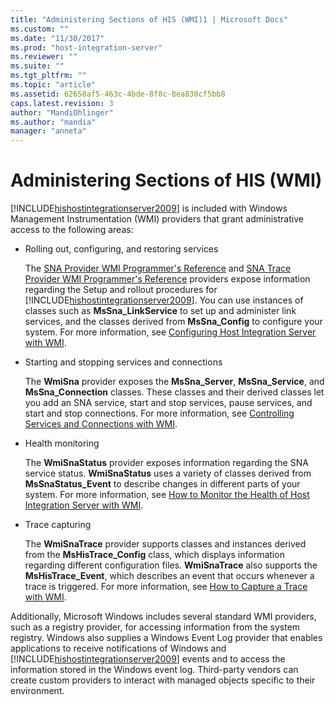 ```yaml
---
title: "Administering Sections of HIS (WMI)1 | Microsoft Docs"
ms.custom: ""
ms.date: "11/30/2017"
ms.prod: "host-integration-server"
ms.reviewer: ""
ms.suite: ""
ms.tgt_pltfrm: ""
ms.topic: "article"
ms.assetid: 62658af5-463c-4bde-8f8c-8ea830cf5bb8
caps.latest.revision: 3
author: "MandiOhlinger"
ms.author: "mandia"
manager: "anneta"
---
```

# Administering Sections of HIS (WMI)
[!INCLUDE[hishostintegrationserver2009](../includes/hishostintegrationserver2009-md.md)] is included with Windows Management Instrumentation (WMI) providers that grant administrative access to the following areas:  
  
-   Rolling out, configuring, and restoring services  
  
     The [SNA Provider WMI Programmer's Reference](../HIS2010/sna-provider-wmi-programmer-s-reference1.md) and [SNA Trace Provider WMI Programmer's Reference](../HIS2010/sna-trace-provider-wmi-programmer’s-reference2.md) providers expose information regarding the Setup and rollout procedures for [!INCLUDE[hishostintegrationserver2009](../includes/hishostintegrationserver2009-md.md)]. You can use instances of classes such as **MsSna_LinkService** to set up and administer link services, and the classes derived from **MsSna_Config** to configure your system. For more information, see [Configuring Host Integration Server with WMI](../core/configuring-host-integration-server-with-wmi2.md).  
  
-   Starting and stopping services and connections  
  
     The **WmiSna** provider exposes the **MsSna_Server**, **MsSna_Service**, and **MsSna_Connection** classes. These classes and their derived classes let you add an SNA service, start and stop services, pause services, and start and stop connections. For more information, see [Controlling Services and Connections with WMI](../core/controlling-services-and-connections-with-wmi1.md).  
  
-   Health monitoring  
  
     The **WmiSnaStatus** provider exposes information regarding the SNA service status. **WmiSnaStatus** uses a variety of classes derived from **MsSnaStatus_Event** to describe changes in different parts of your system. For more information, see [How to Monitor the Health of Host Integration Server with WMI](../core/how-to-monitor-the-health-of-host-integration-server-with-wmi1.md).  
  
-   Trace capturing  
  
     The **WmiSnaTrace** provider supports classes and instances derived from the **MsHisTrace_Config** class, which displays information regarding different configuration files. **WmiSnaTrace** also supports the **MsHisTrace_Event**, which describes an event that occurs whenever a trace is triggered. For more information, see [How to Capture a Trace with WMI](../core/how-to-capture-a-trace-with-wmi1.md).  
  
 Additionally, Microsoft Windows includes several standard WMI providers, such as a registry provider, for accessing information from the system registry. Windows also supplies a Windows Event Log provider that enables applications to receive notifications of Windows and [!INCLUDE[hishostintegrationserver2009](../includes/hishostintegrationserver2009-md.md)] events and to access the information stored in the Windows event log. Third-party vendors can create custom providers to interact with managed objects specific to their environment.